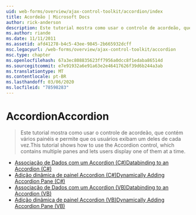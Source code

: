 ```yaml
---
uid: web-forms/overview/ajax-control-toolkit/accordion/index
title: Acordeão | Microsoft Docs
author: rick-anderson
description: Este tutorial mostra como usar o controle de acordeão, que contém vários painéis e permite que os usuários exibam um deles de cada vez.
ms.author: riande
ms.date: 11/11/2011
ms.assetid: afd41278-b4c5-43ee-9845-2b665932dcff
msc.legacyurl: /web-forms/overview/ajax-control-toolkit/accordion
msc.type: chapter
ms.openlocfilehash: 67a3ec808835623ff7956a0dcc8f1edaba86514d
ms.sourcegitcommit: e7e91932a6e91a63e2e46417626f39d6b244a3ab
ms.translationtype: MT
ms.contentlocale: pt-BR
ms.lasthandoff: 03/06/2020
ms.locfileid: "78598283"
---
```

# <a name="accordion"></a><span data-ttu-id="7ec18-103">Accordion</span><span class="sxs-lookup"><span data-stu-id="7ec18-103">Accordion</span></span>

> <span data-ttu-id="7ec18-104">Este tutorial mostra como usar o controle de acordeão, que contém vários painéis e permite que os usuários exibam um deles de cada vez.</span><span class="sxs-lookup"><span data-stu-id="7ec18-104">This tutorial shows how to use the Accordion control, which contains multiple panes and lets users display one of them at a time.</span></span>

- [<span data-ttu-id="7ec18-105">Associação de Dados com um Accordion (C#)</span><span class="sxs-lookup"><span data-stu-id="7ec18-105">Databinding to an Accordion (C#)</span></span>](databinding-to-an-accordion-cs.md)
- [<span data-ttu-id="7ec18-106">Adição dinâmica de painel Accordion (C#)</span><span class="sxs-lookup"><span data-stu-id="7ec18-106">Dynamically Adding Accordion Pane (C#)</span></span>](dynamically-adding-an-accordion-pane-cs.md)
- [<span data-ttu-id="7ec18-107">Associação de Dados com um Accordion (VB)</span><span class="sxs-lookup"><span data-stu-id="7ec18-107">Databinding to an Accordion (VB)</span></span>](databinding-to-an-accordion-vb.md)
- [<span data-ttu-id="7ec18-108">Adição dinâmica de painel Accordion (VB)</span><span class="sxs-lookup"><span data-stu-id="7ec18-108">Dynamically Adding Accordion Pane (VB)</span></span>](dynamically-adding-an-accordion-pane-vb.md)
